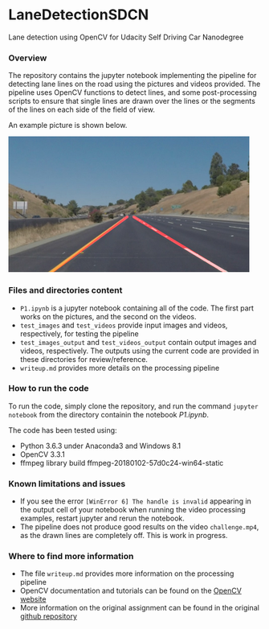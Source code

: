 # LaneDetectionSDCN
Lane detection using OpenCV for Udacity Self Driving Car Nanodegree

### Overview
The repository contains the jupyter notebook implementing the pipeline for detecting lane lines on the road using the pictures and videos provided. The pipeline uses OpenCV functions to detect lines, and some post-processing scripts to ensure that single lines are drawn over the lines or the segments of the lines on each side of the field of view. 

An example picture is shown below. 

<img src="test_images_output/solidYellowCurve2.jpg" width="480" alt="Combined Image" />

### Files and directories content
- `P1.ipynb` is a jupyter notebook containing all of the code. The first part works on the pictures, and the second on the videos. 
- `test_images` and `test_videos` provide input images and videos, respectively, for testing the pipeline
- `test_images_output` and `test_videos_output` contain output images and videos, respectively. The outputs using the current code are provided in these directories for review/reference.
- `writeup.md` provides more details on the processing pipeline

### How to run the code
To run the code, simply clone the repository, and run the command `jupyter notebook` from the directory containin the notebook _P1.ipynb_. 

The code has been tested using:
- Python 3.6.3 under Anaconda3 and Windows 8.1
- OpenCV 3.3.1
- ffmpeg library build ffmpeg-20180102-57d0c24-win64-static

### Known limitations and issues
- If you see the error `[WinError 6] The handle is invalid` appearing in the output cell of your notebook when running the video processing examples, restart jupyter and rerun the notebook. 
- The pipeline does not produce good results on the video `challenge.mp4`, as the drawn lines are completely off. This is work in progress. 

### Where to find more information
- The file `writeup.md` provides more information on the processing pipeline
- OpenCV documentation and tutorials can be found on the [OpenCV website](https://opencv.org/)
- More information on the original assignment can be found in the original [github repository](https://github.com/udacity/CarND-LaneLines-P1)
